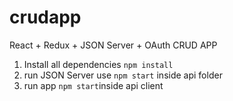# crudapp
React + Redux + JSON Server + OAuth CRUD APP

1) Install all dependencies `npm install`
2) run JSON Server use `npm start` inside api folder
3) run app `npm start`inside api client
